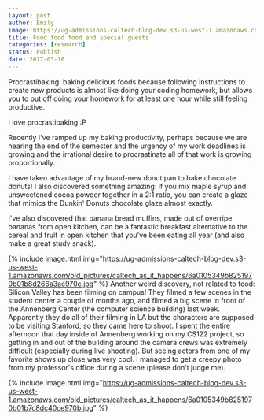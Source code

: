 ```yaml
---
layout: post
author: Emily
image: https://ug-admissions-caltech-blog-dev.s3-us-west-1.amazonaws.com/old_pictures/caltech_as_it_happens/6a0105349b8251970b01b7c8dc4096970b.jpg
title: Food food food and special guests
categories: [research]
status: Publish
date: 2017-03-16
---
```



Procrastibaking: baking delicious foods because following instructions to create new products is almost like doing your coding homework, but allows you to put off doing your homework for at least one hour while still feeling productive.

I love procrastibaking :P

Recently I've ramped up my baking productivity, perhaps because we are nearing the end of the semester and the urgency of my work deadlines is growing and the irrational desire to procrastinate all of that work is growing proportionally.

I have taken advantage of my brand-new donut pan to bake chocolate donuts! I also discovered something amazing: if you mix maple syrup and unsweetened cocoa powder together in a 2:1 ratio, you can create a glaze that mimics the Dunkin' Donuts chocolate glaze almost exactly.

I've also discovered that banana bread muffins, made out of overripe bananas from open kitchen, can be a fantastic breakfast alternative to the cereal and fruit in open kitchen that you've been eating all year (and also make a great study snack).


{% include image.html img="https://ug-admissions-caltech-blog-dev.s3-us-west-1.amazonaws.com/old_pictures/caltech_as_it_happens/6a0105349b8251970b01b8d266a3ae970c.jpg" %}
Another weird discovery, not related to food: Silicon Valley has been filming on campus! They filmed a few scenes in the student center a couple of months ago, and filmed a big scene in front of the Annenberg Center (the computer science building) last week. Apparently they do all of their filming in LA but the characters are supposed to be visiting Stanford, so they came here to shoot. I spent the entire afternoon that day inside of Annenberg working on my CS122 project, so getting in and out of the building around the camera crews was extremely difficult (especially during live shooting). But seeing actors from one of my favorite shows up close was very cool. I managed to get a creepy photo from my professor's office during a scene (please don't judge me).


{% include image.html img="https://ug-admissions-caltech-blog-dev.s3-us-west-1.amazonaws.com/old_pictures/caltech_as_it_happens/6a0105349b8251970b01b7c8dc40ce970b.jpg" %}
